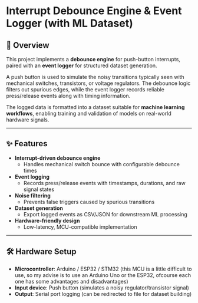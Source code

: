 # Interrupt Debounce Engine & Event Logger (with ML Dataset)

## 📖 Overview
This project implements a **debounce engine** for push-button interrupts, paired with an **event logger** for structured dataset generation.  

A push button is used to simulate the noisy transitions typically seen with mechanical switches, transistors, or voltage regulators. The debounce logic filters out spurious edges, while the event logger records reliable press/release events along with timing information.  

The logged data is formatted into a dataset suitable for **machine learning workflows**, enabling training and validation of models on real-world hardware signals.

---

## ✨ Features
- **Interrupt-driven debounce engine**  
  - Handles mechanical switch bounce with configurable debounce times  
- **Event logging**  
  - Records press/release events with timestamps, durations, and raw signal states  
- **Noise filtering**  
  - Prevents false triggers caused by spurious transitions  
- **Dataset generation**  
  - Export logged events as CSV/JSON for downstream ML processing  
- **Hardware-friendly design**  
  - Low-latency, MCU-compatible implementation  

---

## 🛠️ Hardware Setup
- **Microcontroller**: Arduino / ESP32 / STM32 (this MCU is a little difficult to use, so my advise is to use an Arduino Uno or the ESP32, ofcourse each one has some advantages and disadvantages)
- **Input device**: Push button (simulates a noisy regulator/transistor signal)  
- **Output**: Serial port logging (can be redirected to file for dataset building)  


